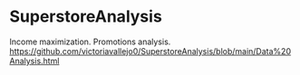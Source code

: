 # SuperstoreAnalysis
Income maximization. Promotions analysis.
https://github.com/victoriavallejo0/SuperstoreAnalysis/blob/main/Data%20Analysis.html

